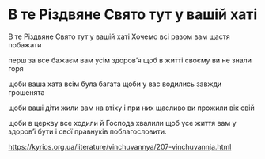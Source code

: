 В те Різдвяне Свято тут у вашій хаті
================================================================

В те Різдвяне Свято тут у вашій хаті
Хочемо всі разом вам щастя побажати

перш за все бажаєм вам усім здоров’я
щоб в житті своєму ви не знали горя

щоби ваша хата всім була багата
щоби у вас водились завжди грошенята

щоби ваші діти жили вам на втіху
і при них щасливо ви прожили вік свій

щоби в церкву все ходили й Господа хвалили
щоб усе життя вам у здоров’ї бути
і свої правнуків поблагословити.

https://kyrios.org.ua/literature/vinchuvannya/207-vinchuvannja.html
